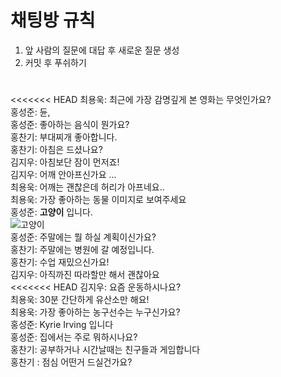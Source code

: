 # 채팅방 규칙
1. 앞 사람의 질문에 대답 후 새로운 질문 생성
2. 커밋 후 푸쉬하기

#

<<<<<<< HEAD
최용욱: 최근에 가장 감명깊게 본 영화는 무엇인가요?<br>
홍성준: 듄, <br>
홍성준: 좋아하는 음식이 뭔가요?<br>
홍찬기: 부대찌개 좋아합니다.<br>
홍찬기: 아침은 드셨나요?<br>
김지우: 아침보단 잠이 먼저죠!<br>
김지우: 어깨 안아프신가요 ...<br>
최용욱: 어깨는 괜찮은데 허리가 아프네요..<br>
최용욱: 가장 좋아하는 동물 이미지로 보여주세요 <br>
홍성준: **고양이** 입니다. <br>
![고양이](https://cdn.pixabay.com/photo/2016/03/28/12/35/cat-1285634_960_720.png)<br>
홍성준: 주말에는 뭘 하실 계획이신가요? <br>
홍찬기: 주말에는 병원에 갈 예정입니다.<br>
홍찬기: 수업 재밌으신가요!<br>
김지우: 아직까진 따라할만 해서 괜찮아요 <br>
<<<<<<< HEAD
김지우: 요즘 운동하시나요?<br>
최용욱: 30분 간단하게 유산소만 해요! <br>
최용욱: 가장 좋아하는 농구선수는 누구신가요? <br>
홍성준: Kyrie Irving 입니다<br>
홍성준: 집에서는 주로 뭐하시나요?<br>
홍찬기: 공부하거나 시간날때는 친구들과 게임합니다 <br>
홍찬기 : 점심 어떤거 드실건가요?<br>
